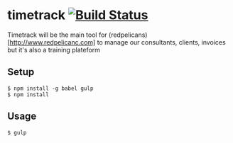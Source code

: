 # timetrack [![Build Status](https://travis-ci.org/redpelicans/timetrack.svg)](https://travis-ci.org/redpelicans/timetrack)


Timetrack will be the main tool for (redpelicans)[http://www.redpelicanc.com] to manage our consultants, clients, invoices but it's also a training plateform 

## Setup

    $ npm install -g babel gulp
    $ npm install

## Usage

    $ gulp
